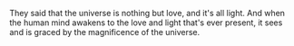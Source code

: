  They said that the universe is nothing but love, and it's all light. And when the human mind awakens to the love and light that's ever present, it sees and is graced by the magnificence of the universe.
